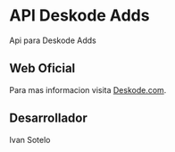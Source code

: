 # API Deskode Adds

Api para Deskode Adds

## Web Oficial

Para mas informacion visita [Deskode.com](http://www.deskode.com).

## Desarrollador

Ivan Sotelo

